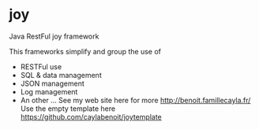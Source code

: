 # joy
Java RestFul joy framework

This frameworks simplify and group the use of
* RESTFul use
* SQL & data management
* JSON management
* Log management
* An other ...
See my web site here for more http://benoit.famillecayla.fr/
Use the empty template here https://github.com/caylabenoit/joytemplate
